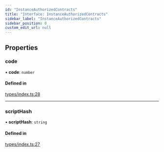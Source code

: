 ```yaml
---
id: "InstanceAuthorizedContracts"
title: "Interface: InstanceAuthorizedContracts"
sidebar_label: "InstanceAuthorizedContracts"
sidebar_position: 0
custom_edit_url: null
---
```


## Properties

### code

• **code**: `number`

#### Defined in

[types/index.ts:28](https://github.com/simplitech/meta-dapp/blob/8e62abf/props/sdk/src/types/index.ts#L28)

___

### scriptHash

• **scriptHash**: `string`

#### Defined in

[types/index.ts:27](https://github.com/simplitech/meta-dapp/blob/8e62abf/props/sdk/src/types/index.ts#L27)
